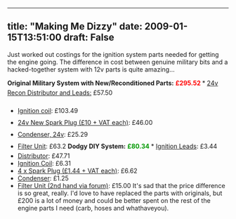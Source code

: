 
---
title: "Making Me Dizzy"
date: 2009-01-15T13:51:00
draft: False
---

<span style="font-size:100%;">Just worked out costings for the ignition system parts needed for getting the engine going.  The difference in cost between genuine military bits and a hacked-together system with 12v parts is quite amazing...  </span>

<span style="font-weight: bold;">Original Military System with New/Reconditioned Parts:</span> <span style="font-weight: bold; color: rgb(255, 0, 0);">£295.52</span><span style="font-size:100%;"><span style="font-weight: bold;">
</span></span>* <span style="font-size:100%;"><a href="http://www.paddockspares.com/pp/SERIES/Ex-Mil_2.25P_Engine_Parts/24v_Recon_Distributor_and_Leads.html">24v Recon Distributor and Leads:</a>    </span><span style="line-height: 27px;font-size:100%;" >£57.50</span>
* <span style="font-size:100%;"><a href="http://www.lrseries.com/shop/product/listing/14277/37/2/552765-IGNITION-COIL-24V-FFR-TYPE.html">Ignition coil</a>: </span><span style="line-height: 27px;font-size:100%;" >£103.4</span><span style="line-height: 27px;font-size:100%;" >9</span>
* <span style="font-size:100%;"><a href="http://www.paddockspares.com/pp/SERIES/Ex-Mil_2.25P_Engine_Parts/RSN12Y_24v_New_Spark_Plug.html">24v New Spark Plug (£10 + VAT each)</a>:    </span><span style="line-height: 27px;font-size:100%;" >£46.00</span>
* <span style="font-size:100%;"><a href="http://www.lrseries.com/shop/product/listing/15493/4232/4/600730-CONDENSOR-24-volt-FFR-MODELS.html">Condenser, 24v</a>:    </span><span style="line-height: 27px;font-size:100%;" >£25.29</span>
* <span style="font-size:100%;"><a href="http://www.lrseries.com/shop/product/listing/14648/4232/2/552605-FFR-24V-COIL-FILTER-UNIT.html">Filter Unit</a>:    </span><span style="line-height: 27px;font-size:100%;" >£63.2</span>
<span style="font-size:100%;"><span style="font-weight: bold;">Dodgy DIY System:</span> <span style="font-weight: bold; color: rgb(0, 153, 0);">£80.34</span>
</span>* <span style="font-size:100%;"><a href="http://www.lrseries.com/shop/product/listing/4980/70/5/ERC3256-IGNITION-LEAD-SET-4-CYLINDER.html">Ignition Leads</a>: £3.44</span>
* <span style="font-size:100%;"><a href="http://www.lrseries.com/shop/product/listing/5051/70/5/ERC6986-LUCAS-DISTRIBUTOR-ASSEMBLY.html">Distributor</a>: £47.71</span>
* <span style="font-size:100%;"><a href="http://www.lrseries.com/shop/product/listing/10052/70/7/PRC9858-IGNITION-COIL-4-CYLINDER-MODELS-.html">Ignition Coil</a>: £6.31</span>
* <span style="font-size:100%;"><a href="http://www.lrseries.com/shop/product/listing/10664/70/7/RTC3570-SPARK-PLUG.html">4 x Spark Plug (£1.44 + VAT each)</a>: £6.62</span>
* <span style="font-size:100%;"><a href="http://www.lrseries.com/shop/product/listing/11139/70/9/RTC6621-CONDENSER.html">Condenser</a>: £1.25</span>
* <span style="font-size:100%;"><a href="http://forum.landrovernet.com/showthread.php?t=143725">Filter Unit (2nd hand via forum)</a>: £15.00</span>
<span style="font-size:100%;">It's sad that the price difference is so great, really.  I'd love to have replaced the parts with originals, but £200 is a lot of money and could be better spent on the rest of the engine parts I need (carb, hoses and whathaveyou).
</span>